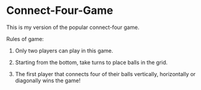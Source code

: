 # Connect-Four-Game

This is my version of the popular connect-four game.

Rules of game:
1. Only two players can play in this game.

2. Starting from the bottom, take turns to place balls in the grid.

3. The first player that connects four of their balls vertically, horizontally or diagonally wins the game!
